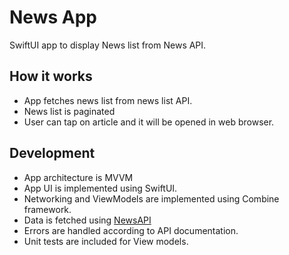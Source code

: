 # News App
SwiftUI app to display News list from News API.

## How it works
- App fetches news list from news list API.
- News list is paginated
- User can tap on article and it will be opened in web browser.

## Development
- App architecture is MVVM
- App UI is implemented using SwiftUI.
- Networking and ViewModels are implemented using Combine framework.
- Data is fetched using [NewsAPI](https://developer.sitoo.com/)
- Errors are handled according to API documentation.
- Unit tests are included for View models.
